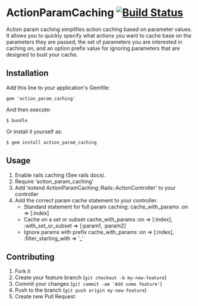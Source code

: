 # ActionParamCaching [![Build Status](https://magnum.travis-ci.com/pennymac/action_param_caching.png?token=2hUK2zUy1xXfgKRQVa2A&branch=master)](https://magnum.travis-ci.com/pennymac/action_param_caching)

Action param caching simplifies action caching based on parameter values. It allows you to quickly specify what actions you want to cache base on the parameters they are passed, the set of parameters you are interested in caching on, and an option prefix value for ignoring parameters that are designed to bust your cache.

## Installation

Add this line to your application's Gemfile:

    gem 'action_param_caching'

And then execute:

    $ bundle

Or install it yourself as:

    $ gem install action_param_caching

## Usage

 1. Enable rails caching (See rails docs).
 2. Require 'action_param_caching'
 3. Add 'extend ActionParamCaching::Rails::ActionController' to your controller
 4. Add the correct param cache statement to your controller.
    - Standard statement for full param caching:
      cache_with_params :on => [:index]
    - Cache on a set or subset
      cache_with_params :on => [:index], :with_set_or_subset => [:param1, :param2]
    - Ignore params with prefix
      cache_with_params :on => [:index], :filter_starting_with => '_'

## Contributing

1. Fork it
2. Create your feature branch (`git checkout -b my-new-feature`)
3. Commit your changes (`git commit -am 'Add some feature'`)
4. Push to the branch (`git push origin my-new-feature`)
5. Create new Pull Request
